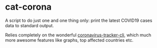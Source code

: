 # cat-corona
A script to do just one and one thing only: print the latest COVID19 cases data to standard output.

Relies completely on the wonderful [coronavirus-tracker-cli](coronavirus-tracker-cli), which much more awesome features like graphs, top affected countries etc.


